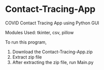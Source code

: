 # Contact-Tracing-App
COVID Contact Tracing App using Python GUI

Modules Used:
tkinter, csv, pillow

To run this program,
1. Download the Contact-Tracing-App.zip
2. Extract zip file
3. After extracting the zip file, run Main.py
